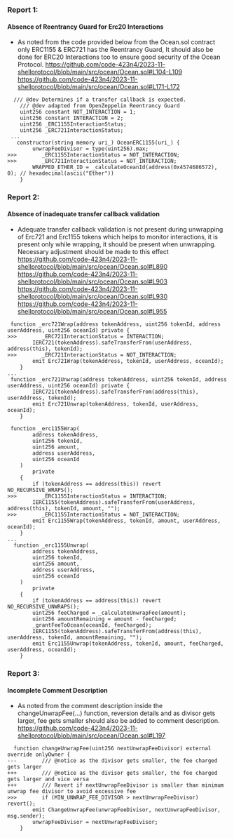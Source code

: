 ### Report 1:
#### Absence of Reentrancy Guard for Erc20 Interactions
- As noted from the code provided below from the Ocean.sol contract only ERC1155 & ERC721 has the Reentrancy Guard, It should also be done for ERC20 Interactions too to ensure good security of the Ocean Protocol.
https://github.com/code-423n4/2023-11-shellprotocol/blob/main/src/ocean/Ocean.sol#L104-L109
https://github.com/code-423n4/2023-11-shellprotocol/blob/main/src/ocean/Ocean.sol#L171-L172
```solidity
  /// @dev Determines if a transfer callback is expected.
    /// @dev adapted from OpenZeppelin Reentrancy Guard
    uint256 constant NOT_INTERACTION = 1;
    uint256 constant INTERACTION = 2;
    uint256 _ERC1155InteractionStatus;
    uint256 _ERC721InteractionStatus;
 ...
   constructor(string memory uri_) OceanERC1155(uri_) {
        unwrapFeeDivisor = type(uint256).max;
>>>        _ERC1155InteractionStatus = NOT_INTERACTION;
>>>        _ERC721InteractionStatus = NOT_INTERACTION;
        WRAPPED_ETHER_ID = _calculateOceanId(address(0x4574686572), 0); // hexadecimal(ascii("Ether"))
    }
```
### Report 2:
#### Absence of inadequate transfer callback validation
- Adequate transfer callback validation is not present during unwrapping of Erc721 and Erc1155 tokens which helps to monitor interactions, it is present only while wrapping, it should be present when unwrapping. Necessary adjustment should be made to this effect
https://github.com/code-423n4/2023-11-shellprotocol/blob/main/src/ocean/Ocean.sol#L890
https://github.com/code-423n4/2023-11-shellprotocol/blob/main/src/ocean/Ocean.sol#L903
https://github.com/code-423n4/2023-11-shellprotocol/blob/main/src/ocean/Ocean.sol#L930
https://github.com/code-423n4/2023-11-shellprotocol/blob/main/src/ocean/Ocean.sol#L955
```solidity
 function _erc721Wrap(address tokenAddress, uint256 tokenId, address userAddress, uint256 oceanId) private {
>>>        _ERC721InteractionStatus = INTERACTION;
        IERC721(tokenAddress).safeTransferFrom(userAddress, address(this), tokenId);
>>>        _ERC721InteractionStatus = NOT_INTERACTION;
        emit Erc721Wrap(tokenAddress, tokenId, userAddress, oceanId);
    }
...
 function _erc721Unwrap(address tokenAddress, uint256 tokenId, address userAddress, uint256 oceanId) private {
        IERC721(tokenAddress).safeTransferFrom(address(this), userAddress, tokenId);
        emit Erc721Unwrap(tokenAddress, tokenId, userAddress, oceanId);
    }
```
```solidity
 function _erc1155Wrap(
        address tokenAddress,
        uint256 tokenId,
        uint256 amount,
        address userAddress,
        uint256 oceanId
    )
        private
    {
        if (tokenAddress == address(this)) revert NO_RECURSIVE_WRAPS();
>>>        _ERC1155InteractionStatus = INTERACTION;
        IERC1155(tokenAddress).safeTransferFrom(userAddress, address(this), tokenId, amount, "");
>>>        _ERC1155InteractionStatus = NOT_INTERACTION;
        emit Erc1155Wrap(tokenAddress, tokenId, amount, userAddress, oceanId);
    }
...
  function _erc1155Unwrap(
        address tokenAddress,
        uint256 tokenId,
        uint256 amount,
        address userAddress,
        uint256 oceanId
    )
        private
    {
        if (tokenAddress == address(this)) revert NO_RECURSIVE_UNWRAPS();
        uint256 feeCharged = _calculateUnwrapFee(amount);
        uint256 amountRemaining = amount - feeCharged;
        _grantFeeToOcean(oceanId, feeCharged);
        IERC1155(tokenAddress).safeTransferFrom(address(this), userAddress, tokenId, amountRemaining, "");
        emit Erc1155Unwrap(tokenAddress, tokenId, amount, feeCharged, userAddress, oceanId);
    }
```
### Report 3:
#### Incomplete Comment Description
- As  noted from the comment description inside the changeUnwrapFee(...) function, reversion details and as divisor gets larger, fee gets smaller should also be added to comment description.
https://github.com/code-423n4/2023-11-shellprotocol/blob/main/src/ocean/Ocean.sol#L197
```solidity
  function changeUnwrapFee(uint256 nextUnwrapFeeDivisor) external override onlyOwner {
---        /// @notice as the divisor gets smaller, the fee charged gets larger
+++        /// @notice as the divisor gets smaller, the fee charged gets larger and vice versa
+++        /// Revert if nextUnwrapFeeDivisor is smaller than minimum unwrap fee divisor to avoid excessive fee
>>>        if (MIN_UNWRAP_FEE_DIVISOR > nextUnwrapFeeDivisor) revert();
        emit ChangeUnwrapFee(unwrapFeeDivisor, nextUnwrapFeeDivisor, msg.sender);
        unwrapFeeDivisor = nextUnwrapFeeDivisor;
    }
```
